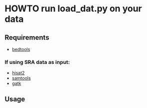 # HOWTO run load_dat.py on your data

## Requirements

  * [bedtools](http://bedtools.readthedocs.io/en/latest/index.html)

### If using SRA data as input:

  * [hisat2](https://ccb.jhu.edu/software/hisat2/index.shtml)
  * [samtools](http://www.htslib.org/download/)
  * [gatk](https://software.broadinstitute.org/gatk/download/)

## Usage
